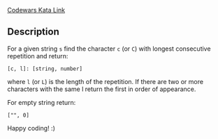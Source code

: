 [Codewars Kata Link](https://www.codewars.com/kata/586d6cefbcc21eed7a001155)

## Description

For a given string `s` find the character `c` (or `C`) with longest consecutive repetition and return:

```plaintext
[c, l]: [string, number]
```

where `l` (or `L`) is the length of the repetition. If there are two or more characters with the same l return the first in order of appearance.

For empty string return:

```plaintext
["", 0]
```

Happy coding! :)
